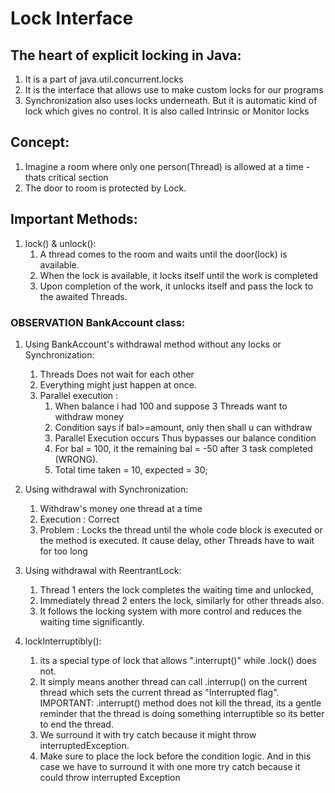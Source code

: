 # Lock Interface

## The heart of explicit locking in Java:
1. It is a part of java.util.concurrent.locks
2. It is the interface that allows use to make custom locks for our programs
3. Synchronization also uses locks underneath. But it is automatic kind of lock which gives no control. It is also called Intrinsic or Monitor locks

## Concept:
1. Imagine a room where only one person(Thread) is allowed at a time - thats critical section
2. The door to room is protected by Lock.

## Important Methods:
1. lock() & unlock():
    1. A thread comes to the room and waits until the door(lock) is available.
    2. When the lock is available, it locks itself until the work is completed
    3. Upon completion of the work, it unlocks itself and pass the lock to the awaited Threads.

### OBSERVATION BankAccount class:
   1. Using BankAccount's withdrawal method without any locks or Synchronization:
       1. Threads Does not wait for each other
       2. Everything might just happen at once.
       3. Parallel execution :
           1. When balance i had 100 and suppose 3 Threads want to withdraw money
           2. Condition says if bal>=amount, only then shall u can withdraw
           3. Parallel Execution occurs Thus bypasses our balance condition
           4. For bal = 100, it the remaining bal = -50 after 3 task completed (WRONG).
           4. Total time taken = 10, expected = 30;

  2. Using withdrawal with Synchronization:
        1. Withdraw's money one thread at a time
        2. Execution : Correct
        3. Problem : Locks the thread until the whole code block is executed or the method is executed. It cause delay, other Threads have to wait for too long
  3. Using withdrawal with ReentrantLock:
        1. Thread 1 enters the lock completes the waiting time and unlocked, 
        2. Immediately thread 2 enters the lock, similarly for other threads also.
        3. It follows the locking system with more control and reduces the waiting time significantly.

2. lockInterruptibly():
    1. its a special type of lock that allows ".interrupt()" while .lock() does not.
    2. It simply means another thread can call .interrup() on the current thread which sets the current thread as "Interrupted flag". 
    IMPORTANT: .interrupt() method does not kill the thread, its a gentle reminder that the thread is doing something interruptible so its better to end the thread. 
    3. We surround it with try catch because it might throw interruptedException.
    4. Make sure to place the lock before the condition logic. And in this case we have to surround it with one more try catch because it could throw interrupted Exception
    


